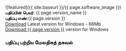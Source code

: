 ![featured]({{ site.baseurl }}/{{ page.software_image }})  
**பதிப்பின் பெயர்**: {{ page.version_name }}  
**பதிப்பு எண்**:{{ page.version }}  
<a href="https://github.com/ThaniThamizhAkarathiKalanjiyam/win_ttak/archive/master.zip" class="button">Download</a> Latest version for Windows - 66Mb  
<a href="{{ site.baseurl }}/{{ page.archive }}" class="button button3">Download {{ page.version }}</a> version for Windows  
### பதிப்பு பற்றிய மேலதிகத் தகவல்